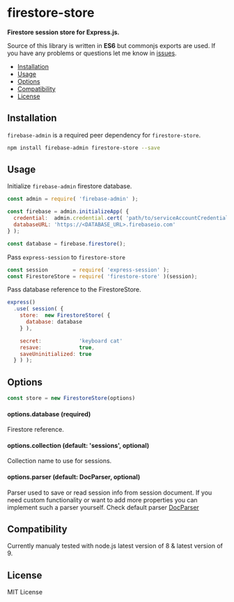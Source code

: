# firestore-store

**Firestore session store for Express.js.**

Source of this library is written in **ES6** but commonjs exports are used. If you have any problems or questions let me know in [issues](https://github.com/hendrysadrak/firestore-store/issues).


* [Installation](#installation)
* [Usage](#usage)
* [Options](#options)
* [Compatibility](#compatibility)
* [License](#license)


## Installation

`firebase-admin` is a required peer dependency for `firestore-store`.

```bash
npm install firebase-admin firestore-store --save
```


## Usage

Initialize `firebase-admin` firestore database.

```javascript
const admin = require( 'firebase-admin' );

const firebase = admin.initializeApp( {
  credential:  admin.credential.cert( 'path/to/serviceAccountCredentials.json' ),
  databaseURL: 'https://<DATABASE_URL>.firebaseio.com'
} );

const database = firebase.firestore();
```

Pass `express-session` to `firestore-store`

```javascript
const session        = require( 'express-session' );
const FirestoreStore = require( 'firestore-store' )(session);
```

Pass database reference to the FirestoreStore.

```javascript
express()
  .use( session( {
    store:  new FirestoreStore( {
      database: database
    } ),

    secret:            'keyboard cat'
    resave:            true,
    saveUninitialized: true
  } ) );
```


## Options

```javascript
const store = new FirestoreStore(options)
```

#### options.database (required)

Firestore reference.

#### options.collection (default: 'sessions', optional)

Collection name to use for sessions.

#### options.parser (default: DocParser, optional)

Parser used to save or read session info from session document. If you need custom functionality or want to add more properties you can implement such a parser yourself. Check default parser [DocParser](lib/DocParser.js)


## Compatibility

Currently manualy tested with node.js latest version of 8 & latest version of 9.


## License

MIT License
